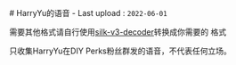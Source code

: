 # HarryYu的语音 
 - Last upload : `2022-06-01` 
  
 需要其他格式请自行使用[silk-v3-decoder](https://github.com/kn007/silk-v3-decoder)转换成你需要的 格式 
  
 只收集HarryYu在DIY Perks粉丝群发的语音，不代表任何立场。
